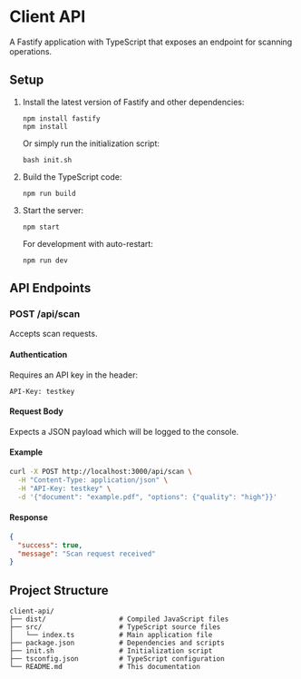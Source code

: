 # Client API

A Fastify application with TypeScript that exposes an endpoint for scanning operations.

## Setup

1. Install the latest version of Fastify and other dependencies:
   ```
   npm install fastify
   npm install
   ```
   
   Or simply run the initialization script:
   ```
   bash init.sh
   ```

2. Build the TypeScript code:
   ```
   npm run build
   ```

3. Start the server:
   ```
   npm start
   ```

   For development with auto-restart:
   ```
   npm run dev
   ```

## API Endpoints

### POST /api/scan

Accepts scan requests.

#### Authentication

Requires an API key in the header:
```
API-Key: testkey
```

#### Request Body

Expects a JSON payload which will be logged to the console.

#### Example

```bash
curl -X POST http://localhost:3000/api/scan \
  -H "Content-Type: application/json" \
  -H "API-Key: testkey" \
  -d '{"document": "example.pdf", "options": {"quality": "high"}}'
```

#### Response

```json
{
  "success": true,
  "message": "Scan request received"
}
```

## Project Structure

```
client-api/
├── dist/                  # Compiled JavaScript files
├── src/                   # TypeScript source files
│   └── index.ts           # Main application file
├── package.json           # Dependencies and scripts
├── init.sh                # Initialization script
├── tsconfig.json          # TypeScript configuration
└── README.md              # This documentation
```

